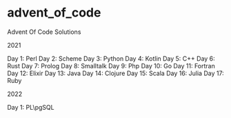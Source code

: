 # advent_of_code
Advent Of Code Solutions

2021

Day 1: Perl
Day 2: Scheme
Day 3: Python
Day 4: Kotlin
Day 5: C++
Day 6: Rust
Day 7: Prolog
Day 8: Smalltalk
Day 9: Php
Day 10: Go
Day 11: Fortran
Day 12: Elixir
Day 13: Java
Day 14: Clojure
Day 15: Scala
Day 16: Julia
Day 17: Ruby

2022

Day 1: PL\pgSQL

